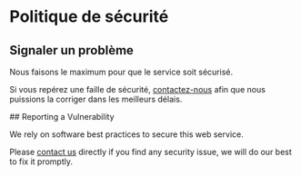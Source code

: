 # Politique de sécurité

## Signaler un problème

Nous faisons le maximum pour que le service soit sécurisé. 

Si vous repérez une faille de sécurité, [contactez-nous](/contact/) afin que nous puissions la corriger dans les meilleurs délais.

<div lang="en">
## Reporting a Vulnerability

We rely on software best practices to secure this web service.

Please [contact us](/contact/) directly if you find any security issue, we will do our best to fix it promptly.
</div>
